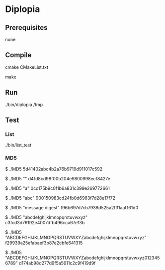 # Diplopia

## Prerequisites
none

## Compile
cmake CMakeList.txt

make

## Run
./bin/diplopia /tmp

## Test

### List
./bin/list_test

### MD5

$ ./MD5
5d41402abc4b2a76b9719d911017c592

$ ./MD5 ""
d41d8cd98f00b204e9800998ecf8427e

$ ./MD5 "a"
0cc175b9c0f1b6a831c399e269772661

$ ./MD5 "abc"
900150983cd24fb0d6963f7d28e17f72

$ ./MD5 "message digest"
f96b697d7cb7938d525a2f31aaf161d0

$ ./MD5 "abcdefghijklmnopqrstuvwxyz"
c3fcd3d76192e4007dfb496cca67e13b

$ ./MD5 "ABCDEFGHIJKLMNOPQRSTUVWXYZabcdefghijklmnopqrstuvwxyz"
f29939a25efabaef3b87e2cbfe641315

$ ./MD5 "ABCDEFGHIJKLMNOPQRSTUVWXYZabcdefghijklmnopqrstuvwxyz0123456789"
d174ab98d277d9f5a5611c2c9f419d9f
